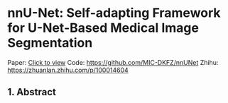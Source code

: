 # nnU-Net: Self-adapting Framework for U-Net-Based Medical Image Segmentation

Paper: [Click to view](https://arxiv.org/pdf/1809.10486.pdf)
Code: https://github.com/MIC-DKFZ/nnUNet
Zhihu: https://zhuanlan.zhihu.com/p/100014604

## 1. Abstract

